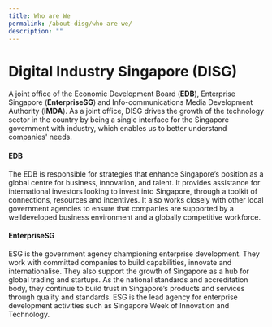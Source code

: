 ```yaml
---
title: Who are We
permalink: /about-disg/who-are-we/
description: ""
---
```

#  Digital Industry Singapore (DISG) 
A joint office of the Economic Development Board (**EDB**), Enterprise Singapore (**EnterpriseSG**) and Info-communications Media Development Authority (**IMDA**). As a joint office, DISG drives the growth of the technology sector in the country by being a single interface for the Singapore government with industry, which enables us to better understand companies' needs.

#### EDB
The EDB is responsible for strategies that enhance Singapore’s
position as a global centre for business, innovation, and talent. It
provides assistance for international investors looking to invest
into Singapore, through a toolkit of connections, resources and
incentives. It also works closely with other local government
agencies to ensure that companies are supported by a welldeveloped
business environment and a globally competitive
workforce.

#### EnterpriseSG
ESG is the government agency championing enterprise development.
They work with committed companies to build capabilities, innovate
and internationalise. They also support the growth of Singapore as
a hub for global trading and startups. As the national standards and
accreditation body, they continue to build trust in Singapore’s
products and services through quality and standards. ESG is the lead
agency for enterprise development activities such as Singapore
Week of Innovation and Technology.


